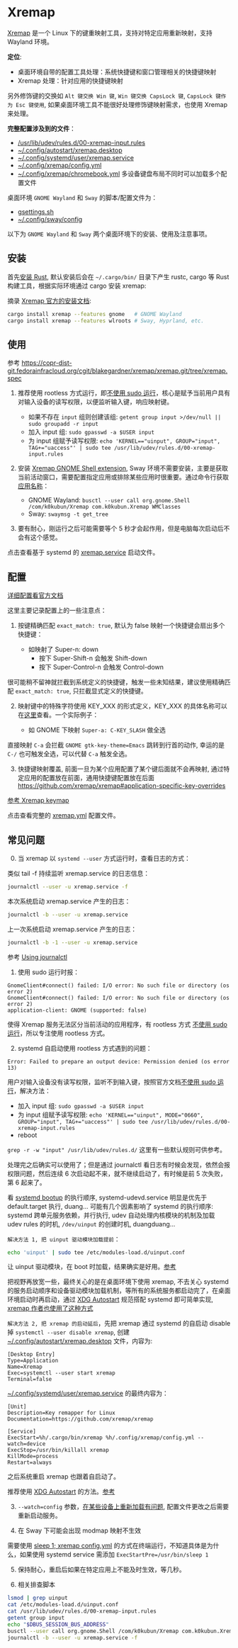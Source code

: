 # Xremap

[Xremap] 是一个 Linux 下的键重映射工具，支持对特定应用重新映射，支持 Wayland 环境。

**定位**:

- 桌面环境自带的配置工具处理：系统快捷键和窗口管理相关的快捷键映射
- Xremap 处理：针对应用的快捷键映射

另外修饰键的交换如 `Alt 键交换 Win 键`, `Win 键交换 CapsLock 键`, `CapsLock 键作为 Esc 键使用`,
如果桌面环境工具不能很好处理修饰键映射需求，也使用 Xremap 来处理。

**完整配置涉及到的文件**：

- [/usr/lib/udev/rules.d/00-xremap-input.rules]
- [~/.config/autostart/xremap.desktop]
- [~/.config/systemd/user/xremap.service]
- [~/.config/xremap/config.yml]
- [~/.config/xremap/chromebook.yml] 多设备键盘布局不同时可以加载多个配置文件

桌面环境 `GNOME Wayland` 和 `Sway` 的脚本/配置文件为：

- [gsettings.sh]
- [~/.config/sway/config]

以下为 `GNOME Wayland` 和 `Sway` 两个桌面环境下的安装、使用及注意事项。

## 安装

首先[安装 Rust], 默认安装后会在 `~/.cargo/bin/` 目录下产生 rustc, cargo 等 Rust 构建工具，根据实际环境通过 cargo 安装 xremap:

摘录 [Xremap 官方的安装文档]:

```bash
cargo install xremap --features gnome   # GNOME Wayland
cargo install xremap --features wlroots # Sway, Hyprland, etc.
```

## 使用

参考 https://copr-dist-git.fedorainfracloud.org/cgit/blakegardner/xremap/xremap.git/tree/xremap.spec

1. 推荐使用 rootless 方式运行，即[不使用 sudo 运行]，核心是赋予当前用户具有对输入设备的读写权限，以便监听输入键，响应映射键。

   - 如果不存在 `input` 组则创建该组: `getent group input >/dev/null || sudo groupadd -r input`
   - 加入 input 组: `sudo gpasswd -a $USER input`
   - 为 input 组赋予读写权限: `echo 'KERNEL=="uinput", GROUP="input", TAG+="uaccess"' | sudo tee /usr/lib/udev/rules.d/00-xremap-input.rules`

2. 安装 [Xremap GNOME Shell extension], Sway 环境不需要安装，主要是获取当前活动窗口，需要配置指定应用或排除某些应用时很重要。通过命令行获取[应用名称]：

   - GNOME Wayland: `busctl --user call org.gnome.Shell /com/k0kubun/Xremap com.k0kubun.Xremap WMClasses`
   - Sway: `swaymsg -t get_tree`

3. 要有耐心，刚运行之后可能需要等个 5 秒才会起作用，但是电脑每次启动后不会有这个感觉。

点击查看基于 systemd 的 [xremap.service] 启动文件。

## 配置

[详细配置看官方文档](https://github.com/xremap/xremap#configuration)

这里主要记录配置上的一些注意点：

1. 按键精确匹配 `exact_match: true`, 默认为 false 映射一个快捷键会扇出多个快捷键：

   - 如映射了 Super-n: down
     - 按下 Super-Shift-n 会触发 Shift-down
     - 按下 Super-Control-n 会触发 Control-down

很可能稍不留神就拦截到系统定义的快捷键，触发一些未知结果，建议使用精确匹配 `exact_match: true`, 只拦截显式定义的快捷键。

2. 映射键中的特殊字符使用 KEY_XXX 的形式定义，KEY_XXX 的具体名称可以在[这里]查看。一个实际例子：

   - 如 GNOME 下映射 `Super-a: C-KEY_SLASH` 做全选

直接映射 `C-a` 会拦截 `GNOME gtk-key-theme=Emacs` 跳转到行首的动作, 幸运的是 `C-/` 也可触发全选，可以代替 `C-a` 触发全选。

3. 快捷键映射覆盖, 前面一旦为某个应用配置了某个键后面就不会再映射, 通过特定应用的配置放在前面，通用快捷键配置放在后面
   https://github.com/xremap/xremap#application-specific-key-overrides

[参考 Xremap keymap](https://github.com/xremap/xremap#keymap)

点击查看完整的 [xremap.yml] 配置文件。

## 常见问题

0. 当 xremap 以 `systemd --user` 方式运行时，查看日志的方式：

类似 tail -f 持续监听 xremap.service 的日志信息：

```sh
journalctl --user -u xremap.service -f
```

本次系统启动 xremap.service 产生的日志：

```sh
journalctl -b --user -u xremap.service
```

上一次系统启动 xremap.service 产生的日志：

```sh
journalctl -b -1 --user -u xremap.service
```

参考 [Using journalctl](https://www.loggly.com/ultimate-guide/using-journalctl/)

1. 使用 sudo 运行时报：

```
GnomeClient#connect() failed: I/O error: No such file or directory (os error 2)
GnomeClient#connect() failed: I/O error: No such file or directory (os error 2)
application-client: GNOME (supported: false)
```

使得 Xremap 服务无法区分当前活动的应用程序，有 rootless 方式 [不使用 sudo 运行]，所以专注使用 rootless 方式。

2. systemd 自启动使用 rootless 方式遇到的问题：

```
Error: Failed to prepare an output device: Permission denied (os error 13)
```

用户对输入设备没有读写权限，监听不到输入键，按照官方文档[不使用 sudo 运行]，解决方法：

- 加入 input 组: `sudo gpasswd -a $USER input`
- 为 input 组赋予读写权限: `echo 'KERNEL=="uinput", MODE="0660", GROUP="input", TAG+="uaccess"' | sudo tee /usr/lib/udev/rules.d/00-xremap-input.rules`
- reboot

`grep -r -w "input" /usr/lib/udev/rules.d/` 这里有一些默认规则可供参考。

处理完之后确实可以使用了；但是通过 journalctl 看日志有时候会发现，依然会报权限问题，然后连续 6 次启动起不来，就不继续启动了，有时候是前 5 次失败，第 6 起来了。

看 [systemd bootup] 的执行顺序, systemd-udevd.service 明显是优先于 default.target 执行, duang...
可能有几个因素影响了 systemd 的执行顺序: systemd 跨单元服务依赖，并行执行, udev 自动处理内核模块的机制及加载 udev rules 的时机, `/dev/uinput` 的创建时机, duangduang...

`解决方法 1, 把 uinput 驱动模块加载提前`：

```sh
echo 'uinput' | sudo tee /etc/modules-load.d/uinput.conf
```

让 uinput 驱动模块，在 boot 时加载，结果确实是好用。[参考](https://github.com/chrippa/ds4drv/issues/93#issuecomment-265300511)

把视野再放宽一些，最终关心的是在桌面环境下使用 xremap, 不去关心 systemd 的服务启动顺序和设备驱动模块加载机制，等所有的系统服务都启动完了，在桌面环境启动时再启动，通过 [XDG Autostart] 规范搭配 systemd 即可简单实现, [xremap 作者也使用了这种方式]

`解决方法 2, 把 xremap 的启动延后`，先把 xremap 通过 systemd 的自启动 disable 掉 `systemctl --user disable xremap`,
创建 [~/.config/autostart/xremap.desktop] 文件，内容为:

```desktop
[Desktop Entry]
Type=Application
Name=Xremap
Exec=systemctl --user start xremap
Terminal=false
```

[~/.config/systemd/user/xremap.service] 的最终内容为：

```systemd
[Unit]
Description=Key remapper for Linux
Documentation=https://github.com/xremap/xremap

[Service]
ExecStart=%h/.cargo/bin/xremap %h/.config/xremap/config.yml --watch=device
ExecStop=/usr/bin/killall xremap
KillMode=process
Restart=always
```

之后系统重启 xremap 也跟着自启动了。

推荐使用 [XDG Autostart] 的方法。[参考](https://wiki.archlinux.org/title/autostarting)

3. `--watch=config` 参数，[在某些设备上重新加载有问题], 配置文件更改之后需要重新启动服务。

4. 在 Sway 下可能会出现 modmap 映射不生效

需要使用 [sleep 1; xremap config.yml] 的方式在终端运行，不知道具体是为什么，如果使用 systemd service 需添加 `ExecStartPre=/usr/bin/sleep 1`

5. 保持耐心，重启后如果在特定应用上不能及时生效，等几秒。

6. 相关排查脚本

```sh
lsmod | grep uinput
cat /etc/modules-load.d/uinput.conf
cat /usr/lib/udev/rules.d/00-xremap-input.rules
getent group input
echo "$DBUS_SESSION_BUS_ADDRESS"
busctl --user call org.gnome.Shell /com/k0kubun/Xremap com.k0kubun.Xremap WMClasses
journalctl -b --user -u xremap.service -f
```

[Xremap]: https://github.com/xremap/xremap
[安装 Rust]: https://rustup.rs/
[Xremap 官方的安装文档]: https://github.com/xremap/xremap#installation
[不使用 sudo 运行]: https://github.com/xremap/xremap#running-xremap-without-sudo
[Xremap GNOME Shell extension]: https://extensions.gnome.org/extension/5060/xremap/
[这里]: https://github.com/emberian/evdev/blob/1d020f11b283b0648427a2844b6b980f1a268221/src/scancodes.rs#L78
[xremap.service]: https://github.com/ueaner/dotfiles/blob/main/.config/systemd/user/xremap.service
[xremap.yml]: https://github.com/ueaner/dotfiles/blob/main/.config/xremap/config.yml
[~/.config/xremap/config.yml]: https://github.com/ueaner/dotfiles/blob/main/.config/xremap/config.yml
[~/.config/xremap/chromebook.yml]: https://github.com/ueaner/dotfiles/blob/main/.config/xremap/chromebook.yml
[~/.config/autostart/xremap.desktop]: https://github.com/ueaner/dotfiles/tree/main/.config/autostart/xremap.desktop
[~/.config/systemd/user/xremap.service]: https://github.com/ueaner/dotfiles/blob/main/.config/systemd/user/xremap.service
[/usr/lib/udev/rules.d/00-xremap-input.rules]: https://github.com/ueaner/dotfiles/blob/main/.config/xremap/00-xremap-input.rules
[gsettings.sh]: https://github.com/ueaner/dotfiles/blob/main/ansible/roles/system/files/gsettings.sh
[~/.config/sway/config]: https://github.com/ueaner/dotfiles/blob/main/.config/sway/config
[应用名称]: https://github.com/xremap/xremap#application
[systemd bootup]: https://www.freedesktop.org/software/systemd/man/bootup.html
[xremap 作者也使用了这种方式]: https://github.com/xremap/xremap/issues/188#issuecomment-1413332943
[在某些设备上重新加载有问题]: https://github.com/xremap/xremap/issues/221
[XDG Autostart]: https://specifications.freedesktop.org/autostart-spec/autostart-spec-latest.html
[sleep 1; xremap config.yml]: https://github.com/k0kubun/xremap/issues/105#issuecomment-1190994137
